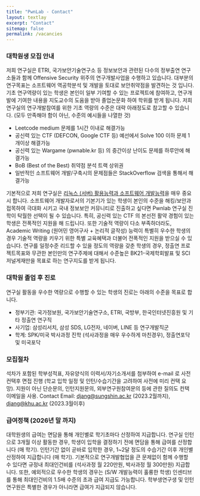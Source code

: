 ```yaml
---
title: "PwnLab - Contact"
layout: textlay
excerpt: "Contact"
sitemap: false
permalink: /vacancies
---
```


### 대학원생 모집 안내

저희 연구실은 ETRI, 국가보안기술연구소 등 정보보안과 관련된 다수의 정부출연 연구소들과 함께 
Offensive Security 위주의 연구개발사업을 수행하고 있습니다.
대부분의 연구목표는 소프트웨어 역공학분석 및 개발을 토대로 보안취약점을 발견하는 것 입니다. 
기초 연구역량이 있는 학생은 본인이 일부 기여할 수 있는 프로젝트에 참여하고, 
연구개발에 기여한 내용을 지도교수의 도움을 받아 졸업논문화 하여 학위를 받게 됩니다. 
저희 연구실의 연구개발참여를 위한 기초 역량의 수준은 대략 아래정도로 참고할 수 있습니다.
(모두 만족해야 함이 아닌, 수준의 예시들을 나열한 것)
- Leetcode medium 문제를 1시간 이내로 해결가능
- 공신력 있는 CTF (DEFCON, Google CTF 등) 예선에서 Solve 100 이하 문제 1개이상 해결가능
- 공신력 있는 Wargame (pwnable.kr 등) 의 중간이상 난이도 문제를 하루안에 해결가능
- BoB (Best of the Best) 취약점 분석 트랙 상위권
- 일반적인 소프트웨어 개발/구축시의 문제점들은 StackOverflow 검색을 통해서 해결가능

기본적으로 저희 연구실은 <u>리눅스 (서버) 활용능력과 소프트웨어 개발능력</u>을 매우 중요시 합니다.
소프트웨어 개발자로서의 기본기가 있는 학생이 본인의 수준을 해킹/보안과 접목하여 
극대화 시키고 국내 정보보안 커뮤니티로 진출하고 싶다면 Pwnlab 연구실 진학이 탁월한 선택이 될 수 있습니다.
특히, 공신력 있는 CTF 의 본선전 활약 경험이 있는 학생은 전폭적인 지원을 해 드립니다.
또한 기술적 역량이 다소 부족하더라도, Academic Writing (원어민 영어구사 + 논리적 글작성) 능력이 특별히 우수한 학생의 경우
기술적 역량을 키우기 위한 특별 교육혜택과 더불어 전폭적인 지원을 받으실 수 있습니다. 
연구를 일정수준 리드할 수 있을 정도의 역량을 갖춘 학생의 경우, 정출연 프로젝트목표와 무관한 
본인만의 연구주제에 대해서 수준높은 BK21-국제학회발표 및 SCI 저널게재만을 목표로 하는 연구지도를 받게 됩니다.


### 대학원 졸업 후 진로
연구실 활동을 우수한 역량으로 수행할 수 있는 학생의 진로는 아래의 수준을 목표로 합니다.
- 정부기관: 국가정보원, 국가보안기술연구소, ETRI, 국방부, 한국인터넷진흥원 및 기타 정출연 연구직
- 사기업: 삼성리서치, 삼성 SDS, LG전자, 네이버, LINE 등 연구개발직군
- 학계: SPK/미국 박사과정 진학 (석사과정을 매우 우수하게 마친경우), 정출연포닥 및 미국포닥


### 모집절차
석차가 포함된 학부성적표, 자유양식의 이력서/자기소개서를 첨부하여 e-mail 로 사전컨택후 면접 진행 (학교 입학 일정 및 인턴/수습기간을 고려하여 사전에 미리 컨택 요망).
지원이 아닌 단순문의, 인턴지원문의, 외부연구원참여문의 등에 관한 질의도 컨택 이메일을 사용.
Contact Email: djang@sungshin.ac.kr (2023.2월까지), djang@khu.ac.kr (2023.3월이후)


### 급여정책 (2026년 말 까지)
대학원생의 급여는 면담을 통해 개인별로 학기초마다 산정하여 지급합니다.
연구실 인턴으로 3개월 이상 활동한 경우, 학생이 입학을 결정하기 전에 면담을 통해 급여를 산정합니다 (매 학기).
인턴기간 없이 곧바로 입학한 경우, 1~2달 정도의 수습기간 이후 개인별 산정하여 지급합니다 (매 학기).
기본적으로 연구개발협업을 큰 문제없이 함께 수행할 수 있다면 규정내 최대인건비를 (석사과정 월 220만원, 박사과정 월 300만원) 지급합니다.
또한, 예외적으로 우수한 학생의 경우는 (S/W 개발능력이 훌륭한 학생) 인센티브를 통해 최대인건비의 1.5배 수준의 초과 급여 지급도 가능합니다.
학부생연구생 및 인턴연구원은 특별한 경우가 아니라면 급여가 지급되지 않습니다.


